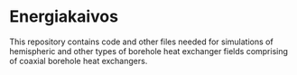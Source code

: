 # Energiakaivos

This repository contains code and other files
needed for simulations of hemispheric and other
types of borehole heat exchanger fields comprising
of coaxial borehole heat exchangers.
